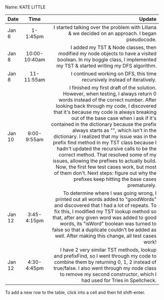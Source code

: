 Name: KATE LITTLE

| Date   |     Time      |                                                                                                                                                                                                                                                                                                                                                                                                                                                                                                                                                                                                                                                                                                                                 Update |
|:-------|:-------------:|---------------------------------------------------------------------------------------------------------------------------------------------------------------------------------------------------------------------------------------------------------------------------------------------------------------------------------------------------------------------------------------------------------------------------------------------------------------------------------------------------------------------------------------------------------------------------------------------------------------------------------------------------------------------------------------------------------------------------------------:|
| Jan 6  |   1-1:45pm    |                                                                                                                                                                                                                                                                                                                                                                                                                                                                                                                                                                                                                                       I started talking over the problem with Liliana & we decided on an approach. I began pseudocode. |
| Jan 8  | 10:00-10:40am |                                                                                                                                                                                                                                                                                                                                                                                                                                                                                                                                                                   I added my TST & Node classes, then modified my node objects to have a visited boolean. In my boggle class, I implemented my TST & started writing my DFS algorithm. |
| Jan 8  |  11-11:55am   |                                                                                                                                                                                                                                                                                                                                                                                                                                                                                                                                                                                                                                                              I continued working on DFS, this time recursively instead of iteratively. |
| Jan 10 |  9:00-9:55am  | I finished my first draft of the solution. However, when testing, I always return 0 words instead of the correct number. After looking back through my code, I discovered that it's because my code is always breaking out of the base case when i ask if it's contained in the dictionary because the prefix always starts as "", which isn't in the dictionary. I realized that my issue was in the prefix find method in my TST class because I hadn't updated the recursive calls to be the correct method. That resolved some of my issues, allowing the prefixes to actually build. Now, the first few test cases work, but most of them don't. Next steps: figure out why the prefixes keep hitting the base cases prematurely. |
| Jan 12 |  3:45-4:15pm  |                                                                                                                                                                                                                                                                                                                                                              To determine where I was going wrong, I printed out all words added to "goodWords" and discovered that I had a lot of repeats. To fix this, I modified my TST lookup method so that, after any given word was added to good words, its "isWord" boolean was turned to false so that a duplicate couldn't be added as well. After making this change, all test cases work! |
| Jan 12 |  4:30-4:45pm  |                                                                                                                                                                                                                                                                                                                                                                                                                                                                           I have 2 very similar TST methods, lookup and prefixFind, so I went through my code to combine them by returning 0, 1, 2 instead of true/false. I also went through my node class to remove my second constructor, which I had used for Tries in Spellcheck. |



To add a new row to the table, click into a cell and then hit shift-enter.